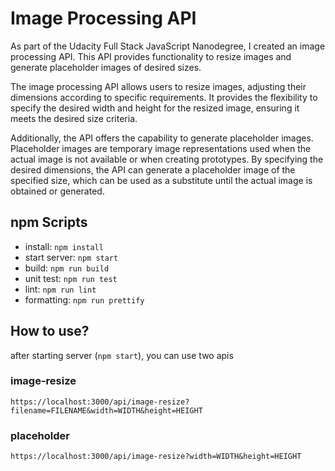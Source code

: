 # Image Processing API

As part of the Udacity Full Stack JavaScript Nanodegree, I created an image processing API. This API provides functionality to resize images and generate placeholder images of desired sizes.

The image processing API allows users to resize images, adjusting their dimensions according to specific requirements. It provides the flexibility to specify the desired width and height for the resized image, ensuring it meets the desired size criteria.

Additionally, the API offers the capability to generate placeholder images. Placeholder images are temporary image representations used when the actual image is not available or when creating prototypes. By specifying the desired dimensions, the API can generate a placeholder image of the specified size, which can be used as a substitute until the actual image is obtained or generated.

## npm Scripts

- install: `npm install`<br/>
- start server: `npm start`<br/>
- build: `npm run build`<br/>
- unit test: `npm run test`<br/>
- lint: `npm run lint`<br/>
- formatting: `npm run prettify`<br/>

## How to use?

after starting server (`npm start`), you can use two apis

### image-resize

`https://localhost:3000/api/image-resize?filename=FILENAME&width=WIDTH&height=HEIGHT`

### placeholder

`https://localhost:3000/api/image-resize?width=WIDTH&height=HEIGHT`
